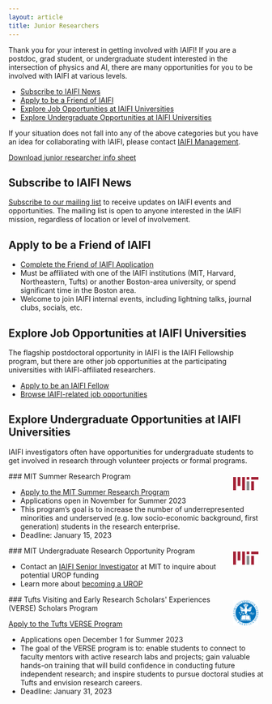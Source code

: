 ```yaml
---
layout: article
title: Junior Researchers
---
```


Thank you for your interest in getting involved with IAIFI! If you are a postdoc, grad student, or undergraduate student interested in the intersection of physics and AI, there are many opportunities for you to be involved with IAIFI at various levels. 

* [Subscribe to IAIFI News](#subscribe-to-iaifi-news)
* [Apply to be a Friend of IAIFI](#apply-to-be-a-friend-of-iaifi)
* [Explore Job Opportunities at IAIFI Universities](#explore-job-opportunities-at-iaifi-universities)
* [Explore Undergraduate Opportunities at IAIFI Universities](#explore-undergraduate-opportunities-at-iaifi-universities)

If your situation does not fall into any of the above categories but you have an idea for collaborating with IAIFI, please contact [IAIFI Management](mailto:iaifi@mit.edu).

[Download junior researcher info sheet](images/IAIFI_Junior-Info_2022.pdf) 

## Subscribe to IAIFI News 

[Subscribe to our mailing list](http://mailman.mit.edu/mailman/listinfo/iaifi-news) to receive updates on IAIFI events and opportunities. The mailing list  is open to anyone interested in the IAIFI mission, regardless of location or level of involvement.

## Apply to be a Friend of IAIFI

* [Complete the Friend of IAIFI Application](https://app.smartsheet.com/b/form/3cff913c564141249c4292ad8c435774)
* Must be affiliated with one of the IAIFI institutions (MIT, Harvard, Northeastern, Tufts) or another Boston-area university, or spend significant time in the Boston area.
* Welcome to join IAIFI internal events, including lightning talks, journal clubs, socials, etc.

## Explore Job Opportunities at IAIFI Universities

The flagship postdoctoral opportunity in IAIFI is the IAIFI Fellowship program, but there are other job opportunities at the participating universities with IAIFI-affiliated researchers.
* [Apply to be an IAIFI Fellow](fellows.html)
* [Browse IAIFI-related job opportunities](/job-board.html#iaifi-jobs)

## Explore Undergraduate Opportunities at IAIFI Universities
IAIFI investigators often have opportunities for undergraduate students to get involved in research through volunteer projects or formal programs.

<img class="image" src="images/mit_logo.png" align="right" style="max-width:1280px;width:10%" hspace="10" vspace="10"/>
### MIT Summer Research Program

* [Apply to the MIT Summer Research Program](https://oge.mit.edu/graddiversity/msrp/)
* Applications open in November for Summer 2023
* This program’s goal is to increase the number of underrepresented minorities and underserved (e.g. low socio-economic background, first generation) students in the research enterprise.
* Deadline: January 15, 2023

<img class="image" src="images/mit_logo.png" align="right" style="max-width:1280px;width:10%" hspace="10" vspace="10"/>
### MIT Undergraduate Research Opportunity Program

* Contact an [IAIFI Senior Investigator](https://iaifi.org/people.html#senior-investigators) at MIT to inquire about potential UROP funding
* Learn more about [becoming a UROP](https://urop.mit.edu/)

<img class="image" src="images/tufts_logo.png" align="right" style="max-width:300px;width:10%" hspace="10" vspace="10"/>
### Tufts Visiting and Early Research Scholars' Experiences (VERSE) Scholars Program

[Apply to the Tufts VERSE Program](https://students.tufts.edu/gsas-deans-office/diversity-inclusion-community/verse-scholars-program)
* Applications open December 1 for Summer 2023
* The goal of the VERSE program is to: enable students to connect to faculty mentors with active research labs and projects; gain valuable hands-on training that will build confidence in conducting future independent research; and inspire students to pursue doctoral studies at Tufts and envision research careers.
* Deadline: January 31, 2023
